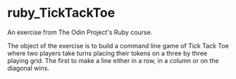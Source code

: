 # ruby_TickTackToe
An exercise from The Odin Project's Ruby course.

The object of the exercise is to build a command line game of Tick Tack Toe where two players take turns placing their tokens on a three by three playing grid. The first to make a line either in a row, in a column or on the diagonal wins.
